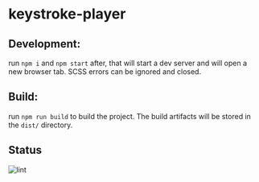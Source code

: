 # keystroke-player


Development:
-----------

run `npm i` and `npm start` after, that will start a dev server and will open a new browser tab.
SCSS errors can be ignored and closed.

Build:
------

run `npm run build` to build the project. The build artifacts will be stored in the `dist/` directory.



Status
------
![lint](https://github.com/codio/keystroke-player/workflows/lint/badge.svg)
